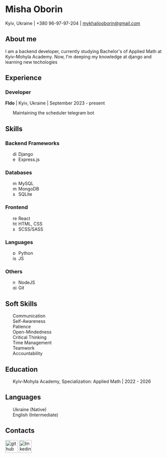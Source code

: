 # Misha Oborin
Kyiv, Ukraine | +380 96-97-97-204 | mykhailooborin@gmail.com

## About me 

I am a backend developer, currently studying Bachelor's of Applied Math at Kyiv-Mohyla Academy.
Now, I'm deeping my knowledge at django and learning new techologies


## Experience
### Developer
**FIdo** | Kyiv, Ukraine | September 2023 - present
- Maintaining the scheduler telegram bot

## Skills

### Backend Frameworks

- <img src='https://cdn.jsdelivr.net/npm/simple-icons@3.0.1/icons/django.svg' alt='django' height='14'> Django
- <img src='https://expressjs.com/images/favicon.png' alt='expressjs' height='14'> Express.js

### Databases
- <img src='https://cdn.jsdelivr.net/npm/simple-icons@3.0.1/icons/mysql.svg' alt='mysql' height='14'> MySQL
- <img src='https://cdn.jsdelivr.net/npm/simple-icons@3.0.1/icons/mongodb.svg' alt='mongodb' height='14'> MongoDB
- <img src='https://cdn.jsdelivr.net/npm/simple-icons@3.0.1/icons/sqlite.svg' alt='sqlite' height='14'> SQLite

### Frontend
- <img src='https://cdn.jsdelivr.net/npm/simple-icons@3.0.1/icons/react.svg' alt='react' height='14'> React
- <img src='https://cdn.jsdelivr.net/npm/simple-icons@3.0.1/icons/html5.svg' alt='html' height='14'> HTML, CSS
- <img src='https://cdn.jsdelivr.net/npm/simple-icons@3.0.1/icons/sass.svg' alt='sass' height='14'> SCSS/SASS

### Languages
- <img src='https://cdn.jsdelivr.net/npm/simple-icons@3.0.1/icons/python.svg' alt='python' height='14'> Python
- <img src='https://cdn.jsdelivr.net/npm/simple-icons@3.0.1/icons/javascript.svg' alt='js' height='14'> JS

### Others
- <img src='https://cdn.jsdelivr.net/npm/simple-icons@3.0.1/icons/node-dot-js.svg' alt='nodejs' height='14'> NodeJS
- <img src='https://cdn.jsdelivr.net/npm/simple-icons@3.0.1/icons/git.svg' alt='git' height='14'> Git


## Soft Skills

- Communication
- Self-Awareness
- Patience
- Open-Mindedness
- Critical Thinking
- Time Management 
- Teamwork
- Accountability


## Education
- Kyiv-Mohyla Academy, Specialization: Applied Math | 2022 - 2026


## Languages
- Ukraine (Native)
- English (Intermediate)

## Contacts

[<img src='https://cdn.jsdelivr.net/npm/simple-icons@3.0.1/icons/github.svg' alt='github' height='40'>](https://github.com/5misha5)  [<img src='https://cdn.jsdelivr.net/npm/simple-icons@3.0.1/icons/linkedin.svg' alt='linkedin' height='40'>](https://www.linkedin.com/in/https://www.linkedin.com/in/misha-oborin-353a30238//)  



<style>
    ul {
        list-style-type: none;
    }
</style>
    
